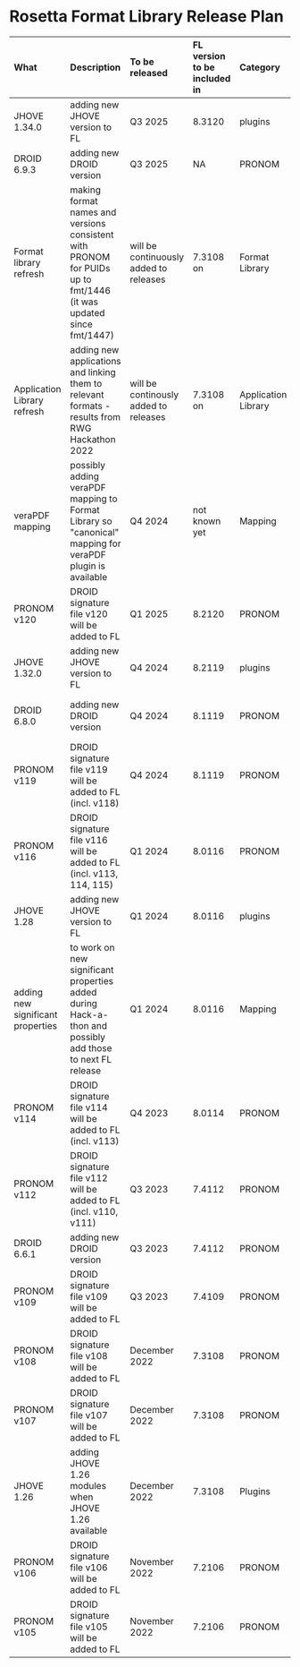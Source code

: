 # Rosetta Format Library Release Plan
| What        | Description           | To be released  | FL version to be included in | Category | Responsible | Status
| :------------- |:-------------| :-----| :-----| :-----| :-----| :-----|
| JHOVE 1.34.0 | adding new JHOVE version to FL | Q3 2025 | 8.3120 | plugins | ANZ | RC testing
| DROID 6.9.3 | adding new DROID version | Q3 2025 | NA | PRONOM | ANZ | planned
| Format library refresh  | making format names and versions consistent with PRONOM for PUIDs up to fmt/1446 (it was updated since fmt/1447) | will be continuously added to releases | 7.3108 on | Format Library | ANZ | ongoing
| Application Library refresh | adding new applications and linking them to relevant formats - results from RWG Hackathon 2022 | will be continously added to releases | 7.3108 on | Application Library | ANZ/KBNL | ongoing; first set of applications added to 7.3108
|veraPDF mapping|possibly adding veraPDF mapping to Format Library so "canonical" mapping for veraPDF plugin is available|Q4 2024|not known yet|Mapping|ANZ/TIB|on hold - veraPDF does not extract metadata anymore, only validator|
| PRONOM v120  | DROID signature file v120 will be added to FL | Q1 2025 | 8.2120 | PRONOM | ANZ | **DONE - released 30/06/2025 in 8.2120**
| JHOVE 1.32.0 | adding new JHOVE version to FL | Q4 2024 | 8.2119 | plugins | ANZ | **DONE - released 7/1/2025 in 8.2119**
| DROID 6.8.0 | adding new DROID version | Q4 2024 | 8.1119 | PRONOM | ANZ | **DONE - released 15/10/2024 in 8.1119**
| PRONOM v119  | DROID signature file v119 will be added to FL (incl. v118) | Q4 2024 | 8.1119 | PRONOM | ANZ | **DONE - released 15/10/2024 in 8.1119**
| PRONOM v116  | DROID signature file v116 will be added to FL (incl. v113, 114, 115) | Q1 2024 | 8.0116 | PRONOM | ANZ | **DONE - released 7/3/2024 in 8.0116**
| JHOVE 1.28 | adding new JHOVE version to FL | Q1 2024 | 8.0116 | plugins | ANZ | **DONE - released 7/3/2024 in 8.0116**
|adding new significant properties|to work on new significant properties added during Hack-a-thon and possibly add those to next FL release|Q1 2024|8.0116|Mapping|ANZ| **DONE - released 7/3/2024 in 8.0116**|
| PRONOM v114  | DROID signature file v114 will be added to FL (incl. v113) | Q4 2023 | 8.0114 | PRONOM | ANZ | **DONE - will be part of 8.0116**
| PRONOM v112  | DROID signature file v112 will be added to FL (incl. v110, v111) | Q3 2023 | 7.4112 | PRONOM | ANZ | **DONE - released 26/10/2023**
|DROID 6.6.1 | adding new DROID version | Q3 2023 | 7.4112 | PRONOM | ANZ | **DONE - released 26/10/2023**
|PRONOM v109|DROID signature file v109 will be added to FL|Q3 2023|7.4109|PRONOM|ANZ|**DONE - released 04/08/2023**|
|PRONOM v108|DROID signature file v108 will be added to FL|December 2022|7.3108|PRONOM|ANZ|**DONE - released 27/01/2023**|
|PRONOM v107|DROID signature file v107 will be added to FL|December 2022|7.3108|PRONOM|ANZ|**DONE - released 27/01/2023**|
|JHOVE 1.26|adding JHOVE 1.26 modules when JHOVE 1.26 available|December 2022|7.3108|Plugins|ANZ|**DONE - released 27/01/2023**|
|PRONOM v106|DROID signature file v106 will be added to FL|November 2022|7.2106|PRONOM|ANZ| **DONE - released 21/11/2022**|
|PRONOM v105|DROID signature file v105 will be added to FL|November 2022|7.2106|PRONOM|ANZ| **DONE - released 21/11/2022**|
